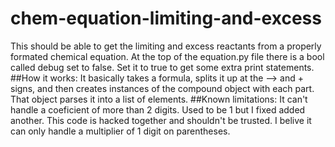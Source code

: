 # chem-equation-limiting-and-excess
This should be able to get the limiting and excess reactants from a properly formated chemical equation. 
At the top of the equation.py file there is a bool called debug set to false. Set it to true to get some extra print statements. 
##How it works:
It basically takes a formula, splits it up at the --> and + signs, and then creates instances of the compound object with each part. That object parses it into a list of elements. 
##Known limitations:
It can't handle a coeficient of more than 2 digits. Used to be 1 but I fixed added another. 
This code is hacked together and shouldn't be trusted. 
I belive it can only handle a multiplier of 1 digit on parentheses. 
